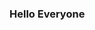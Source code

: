 ### Hello Everyone

<!--
**DaniellBlach/DaniellBlach** is a ✨ _special_ ✨ repository because its `README.md` (this file) appears on your GitHub profile.

Here are some ideas to get you started:

- 🔭 I’m currently working on ...
- 🌱 I’m currently learning ...
- 👯 I’m looking to collaborate on ...
- 🤔 I’m looking for help with ...
- 💬 Ask me about ...
- 📫 How to reach me: ...
- 😄 Pronouns: ...

[![Anurag's github stats](https://github-readme-stats.vercel.app/api?username=DaniellBlach)](https://github.com/anuraghazra/github-readme-stats)
[![Top Langs](https://github-readme-stats.vercel.app/api/top-langs/?username=DaniellBlach)](https://github.com/anuraghazra/github-readme-stats)
[![willianrod's wakatime stats](https://github-readme-stats.vercel.app/api/wakatime?username=DaniellBlach)](https://github.com/anuraghazra/github-readme-stats)
![Anurag's github stats](https://github-readme-stats.vercel.app/api?username=DaniellBlach&show_icons=true&theme=radical)


